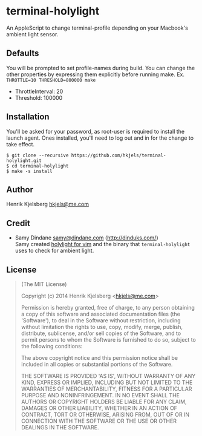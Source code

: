 
terminal-holylight
==================

An AppleScript to change terminal-profile depending on your Macbook's
ambient light sensor.


Defaults
--------

You will be prompted to set profile-names during build. You can change the
other properties by expressing them explicitly before running make.
Ex. `THROTTLE=10 THRESHOLD=800000 make`

- ThrottleInterval: 20
- Threshold: 100000


Installation
------------

You'll be asked for your password, as root-user is required to install the
launch agent. Ones installed, you'll need to log out and in for the change
to take effect.

    $ git clone --recursive https://github.com/hkjels/terminal-holylight.git
    $ cd terminal-holylight
    $ make -s install


Author
------

Henrik Kjelsberg <hkjels@me.com>


Credit
------

- Samy Dindane <samy@dindane.com> (http://dinduks.com/)  
  Samy created [holylight for vim](https://github.com/Dinduks/vim-holylight)
  and the binary that `terminal-holylight` uses to check for ambient light.


License
-------

> (The MIT License)
>
> Copyright (c) 2014 Henrik Kjelsberg &lt;hkjels@me.com&gt;
>
> Permission is hereby granted, free of charge, to any person obtaining
> a copy of this software and associated documentation files (the
> 'Software'), to deal in the Software without restriction, including
> without limitation the rights to use, copy, modify, merge, publish,
> distribute, sublicense, and/or sell copies of the Software, and to
> permit persons to whom the Software is furnished to do so, subject to
> the following conditions:
>
> The above copyright notice and this permission notice shall be
> included in all copies or substantial portions of the Software.
>
> THE SOFTWARE IS PROVIDED 'AS IS', WITHOUT WARRANTY OF ANY KIND,
> EXPRESS OR IMPLIED, INCLUDING BUT NOT LIMITED TO THE WARRANTIES OF
> MERCHANTABILITY, FITNESS FOR A PARTICULAR PURPOSE AND NONINFRINGEMENT.
> IN NO EVENT SHALL THE AUTHORS OR COPYRIGHT HOLDERS BE LIABLE FOR ANY
> CLAIM, DAMAGES OR OTHER LIABILITY, WHETHER IN AN ACTION OF CONTRACT,
> TORT OR OTHERWISE, ARISING FROM, OUT OF OR IN CONNECTION WITH THE
> SOFTWARE OR THE USE OR OTHER DEALINGS IN THE SOFTWARE.

